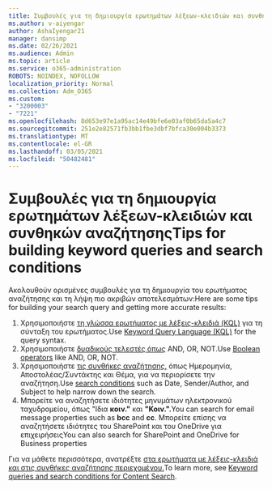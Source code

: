 ```yaml
---
title: Συμβουλές για τη δημιουργία ερωτημάτων λέξεων-κλειδιών και συνθηκών αναζήτησης
ms.author: v-aiyengar
author: AshaIyengar21
manager: dansimp
ms.date: 02/26/2021
ms.audience: Admin
ms.topic: article
ms.service: o365-administration
ROBOTS: NOINDEX, NOFOLLOW
localization_priority: Normal
ms.collection: Adm_O365
ms.custom:
- "3200003"
- "7221"
ms.openlocfilehash: 8d653e97e1a95ac14e49bfe6e03af0b65da5a4c7
ms.sourcegitcommit: 251e2e82571fb3bb1fbe3dbf7bfca30e004b3373
ms.translationtype: MT
ms.contentlocale: el-GR
ms.lasthandoff: 03/05/2021
ms.locfileid: "50482481"
---
```

# <a name="tips-for-building-keyword-queries-and-search-conditions"></a><span data-ttu-id="d50c8-102">Συμβουλές για τη δημιουργία ερωτημάτων λέξεων-κλειδιών και συνθηκών αναζήτησης</span><span class="sxs-lookup"><span data-stu-id="d50c8-102">Tips for building keyword queries and search conditions</span></span>

<span data-ttu-id="d50c8-103">Ακολουθούν ορισμένες συμβουλές για τη δημιουργία του ερωτήματος αναζήτησης και τη λήψη πιο ακριβών αποτελεσμάτων:</span><span class="sxs-lookup"><span data-stu-id="d50c8-103">Here are some tips for building your search query and getting more accurate results:</span></span>

1. <span data-ttu-id="d50c8-104">Χρησιμοποιήστε [τη γλώσσα ερωτήματος με λέξεις-κλειδιά (KQL)](https://go.microsoft.com/fwlink/?linkid=2101591) για τη σύνταξη του ερωτήματος.</span><span class="sxs-lookup"><span data-stu-id="d50c8-104">Use [Keyword Query Language (KQL)](https://go.microsoft.com/fwlink/?linkid=2101591) for the query syntax.</span></span>
1. <span data-ttu-id="d50c8-105">Χρησιμοποιήστε [δυαδικούς τελεστές όπως](https://go.microsoft.com/fwlink/?linkid=2101592) AND, OR, NOT.</span><span class="sxs-lookup"><span data-stu-id="d50c8-105">Use [Boolean operators](https://go.microsoft.com/fwlink/?linkid=2101592) like AND, OR, NOT.</span></span>
1. <span data-ttu-id="d50c8-106">Χρησιμοποιήστε [τις συνθήκες αναζήτησης,](https://go.microsoft.com/fwlink/?linkid=2102410) όπως Ημερομηνία, Αποστολέας/Συντάκτης και Θέμα, για να περιορίσετε την αναζήτηση.</span><span class="sxs-lookup"><span data-stu-id="d50c8-106">Use [search conditions](https://go.microsoft.com/fwlink/?linkid=2102410) such as Date, Sender/Author, and Subject to help narrow down the search.</span></span>
1. <span data-ttu-id="d50c8-107">Μπορείτε να αναζητήσετε ιδιότητες μηνυμάτων ηλεκτρονικού ταχυδρομείου, όπως "Ιδια **κοιν."** και **"Κοιν.".**</span><span class="sxs-lookup"><span data-stu-id="d50c8-107">You can search for email message properties such as **bcc** and **cc**.</span></span> <span data-ttu-id="d50c8-108">Μπορείτε επίσης να αναζητήσετε ιδιότητες του SharePoint και του OneDrive για επιχειρήσεις</span><span class="sxs-lookup"><span data-stu-id="d50c8-108">You can also search for SharePoint and OneDrive for Business properties</span></span>

<span data-ttu-id="d50c8-109">Για να μάθετε περισσότερα, ανατρέξτε [στα ερωτήματα με λέξεις-κλειδιά και στις συνθήκες αναζήτησης περιεχομένου.](https://go.microsoft.com/fwlink/?linkid=2102411)</span><span class="sxs-lookup"><span data-stu-id="d50c8-109">To learn more, see [Keyword queries and search conditions for Content Search](https://go.microsoft.com/fwlink/?linkid=2102411).</span></span>
